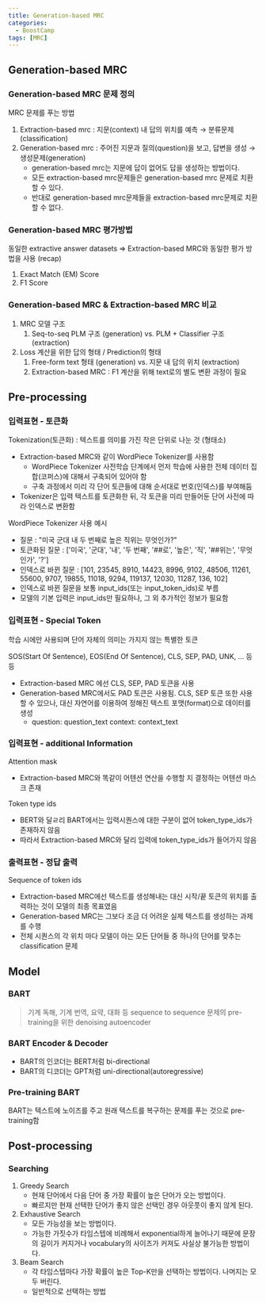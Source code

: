 ```yaml
---
title: Generation-based MRC
categories:
  - BoostCamp
tags: [MRC]
---
```

## Generation-based MRC

### Generation-based MRC 문제 정의

MRC 문제를 푸는 방법

1. Extraction-based mrc : 지문(context) 내 답의 위치를 예측 → 분류문제(classification)
2. Generation-based mrc : 주어진 지문과 질의(question)을 보고, 답변을 생성 → 생성문제(generation)
    - generation-based mrc는 지문에 답이 없어도 답을 생성하는 방법이다.
    - 모든 extraction-based mrc문제들은 generation-based mrc 문제로 치환할 수 있다.
    - 반대로 generation-based mrc문제들을 extraction-based mrc문제로 치환할 수 없다.
    

### Generation-based MRC 평가방법

동일한 extractive answer datasets ⇒ Extraction-based MRC와 동일한 평가 방법을 사용 (recap)

1. Exact Match (EM) Score
2. F1 Score

### Generation-based MRC & Extraction-based MRC 비교

1. MRC 모델 구조
    1. Seq-to-seq PLM 구조 (generation) vs. PLM + Classifier 구조 (extraction)
2. Loss 계산을 위한 답의 형태 / Prediction의 형태
    1. Free-form text 형태 (generation) vs. 지문 내 답의 위치 (extraction)
    2. Extraction-based MRC : F1 계산을 위해 text로의 별도 변환 과정이 필요
    

## Pre-processing

### 입력표현 - 토큰화

Tokenization(토큰화) : 텍스트를 의미를 가진 작은 단위로 나눈 것 (형태소)

- Extraction-based MRC와 같이 WordPiece Tokenizer를 사용함
    - WordPiece Tokenizer 사전학습 단계에서 먼저 학습에 사용한 전체 데이터 집합(코퍼스)에 대해서 구축되어 있어야 함
    - 구축 과정에서 미리 각 단어 토큰들에 대해 순서대로 번호(인덱스)를 부여해둠
- Tokenizer은 입력 텍스트를 토큰화한 뒤, 각 토큰을 미리 만들어둔 단어 사전에 따라 인덱스로 변환함

WordPiece Tokenizer 사용 예시

- 질문 : "미국 군대 내 두 번째로 높은 직위는 무엇인가?"
- 토큰화된 질문 : ['미국', '군대', '내', '두 번째', '##로', '높은', '직', '##위는', '무엇인가', '?']
- 인덱스로 바뀐 질문 : [101, 23545, 8910, 14423, 8996, 9102, 48506, 11261, 55600, 9707, 19855, 11018, 9294, 119137, 12030, 11287, 136, 102]
- 인덱스로 바뀐 질문을 보통 input_ids(또는 input_token_ids)로 부름
- 모델의 기본 입력은 input_ids만 필요하나, 그 외 추가적인 정보가 필요함

### 입력표현 - Special Token

학습 시에만 사용되며 단어 자체의 의미는 가지지 않는 특별한 토큰

SOS(Start Of Sentence), EOS(End Of Sentence), CLS, SEP, PAD, UNK, ... 등등

- Extraction-based MRC 에선 CLS, SEP, PAD 토큰을 사용
- Generation-based MRC에서도 PAD 토큰은 사용됨. CLS, SEP 토큰 또한 사용할 수 있으나, 대신 자연어를 이용하여 정해진 텍스트 포맷(format)으로 데이터를 생성
    - question: question_text context: context_text

### 입력표현 - additional Information

Attention mask

- Extraction-based MRC와 똑같이 어텐션 연산을 수행할 지 결정하는 어텐션 마스크 존재

Token type ids

- BERT와 달ㄹ리 BART에서는 입력시퀀스에 대한 구분이 없어 token_type_ids가 존재하지 않음
- 따라서 Extraction-based MRC와 달리 입력에 token_type_ids가 들어가지 않음

### 출력표현 - 정답 출력

Sequence of token ids

- Extraction-based MRC에선 텍스트를 생성해내는 대신 시작/끝 토큰의 위치를 출력하는 것이 모델의 최종 목표였음
- Generation-based MRC는 그보다 조금 더 어려운 실제 텍스트를 생성하는 과제를 수행
- 전체 시퀀스의 각 위치 마다 모델이 아는 모든 단어들 중 하나의 단어를 맞추는 classification 문제

## Model

### BART

> 기계 독해, 기계 번역, 요약, 대화 등 sequence to sequence 문제의 pre-training을 위한 denoising autoencoder

### BART Encoder & Decoder

- BART의 인코더는 BERT처럼 bi-directional
- BART의 디코더는 GPT처럼 uni-directional(autoregressive)

### Pre-training BART

BART는 텍스트에 노이즈를 주고 원래 텍스트를 복구하는 문제를 푸는 것으로 pre-training함

## Post-processing

### Searching

1. Greedy Search
    - 현재 단어에서 다음 단어 중 가장 확률이 높은 단어가 오는 방법이다.
    - 빠르지만 현재 선택한 단어가 좋지 않은 선택인 경우 아웃풋이 좋지 않게 된다.
2. Exhaustive Search
    - 모든 가능성을 보는 방법이다.
    - 가능한 가짓수가 타임스텝에 비례해서 exponential하게 늘어나기 때문에 문장의 길이가 커지거나 vocabulary의 사이즈가 커져도 사실상 불가능한 방법이다.
3. Beam Search
    - 각 타임스텝마다 가장 확률이 높은 Top-K만을 선택하는 방법이다. 나머지는 모두 버린다.
    - 일반적으로 선택하는 방법
